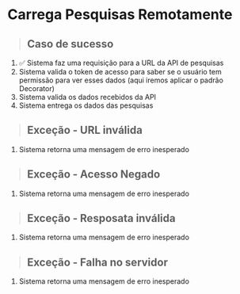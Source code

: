 # Carrega Pesquisas Remotamente

> ## Caso de sucesso
1. ✅ Sistema faz uma requisição para a URL da API de pesquisas
2. Sistema valida o token de acesso para saber se o usuário tem permissão para ver esses dados (aqui iremos aplicar o padrão Decorator)
3. Sistema valida os dados recebidos da API
4. Sistema entrega os dados das pesquisas

> ## Exceção - URL inválida
1. Sistema retorna uma mensagem de erro inesperado

> ## Exceção - Acesso Negado
1. Sistema retorna uma mensagem de erro inesperado

> ## Exceção - Resposata inválida
1. Sistema retorna uma mensagem de erro inesperado

> ## Exceção - Falha no servidor
1. Sistema retorna uma mensagem de erro inesperado
